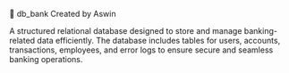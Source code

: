 📌 db_bank
Created by Aswin

A structured relational database designed to store and manage banking-related data efficiently. The database includes tables for users, accounts, transactions, employees, and error logs to ensure secure and seamless banking operations.
